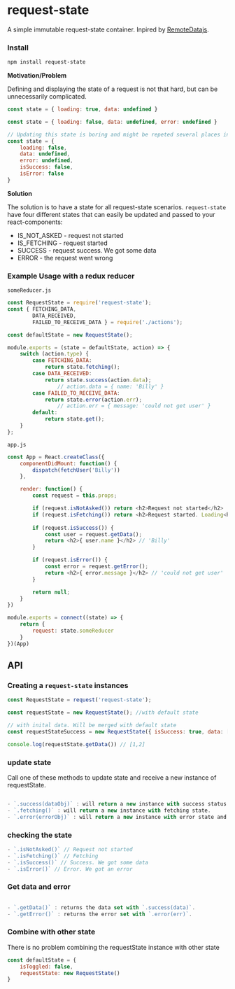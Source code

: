 request-state
===
A simple immutable request-state container. Inpired by [RemoteDatajs](https://github.com/jackfranklin/remote-data-js).

### Install
```bash
npm install request-state
```

**Motivation/Problem**

Defining and displaying the state of a request is not that hard, but can be unnecessarily complicated.

```javascript
const state = { loading: true, data: undefined }

const state = { loading: false, data: undefined, error: undefined }

// Updating this state is boring and might be repeted several places in our application
const state = { 
    loading: false, 
    data: undefined, 
    error: undefined, 
    isSuccess: false, 
    isError: false 
}

```


**Solution**

The solution is to have a state for all request-state scenarios. `request-state` have four different states that can easily be updated and passed to your react-components:

- IS_NOT_ASKED - request not started
- IS_FETCHING - request started
- SUCCESS - request success. We got some data
- ERROR - the request went wrong


### Example Usage with a redux reducer


`someReducer.js`


```javascript
const RequestState = require('request-state');
const { FETCHING_DATA, 
        DATA_RECEIVED, 
        FAILED_TO_RECEIVE_DATA } = require('./actions');

const defaultState = new RequestState();

module.exports = (state = defaultState, action) => {
    switch (action.type) {
        case FETCHING_DATA:
            return state.fetching();
        case DATA_RECEIVED:
            return state.success(action.data); 
                // action.data = { name: 'Billy' }
        case FAILED_TO_RECEIVE_DATA:
            return state.error(action.err); 
                // action.err = { message: 'could not get user' }
        default:
            return state.get();
    }
};
```

`app.js`

```javascript
const App = React.createClass({
    componentDidMount: function() {
        dispatch(fetchUser('Billy'))
    },

    render: function() {
        const request = this.props;

        if (request.isNotAsked()) return <h2>Request not started</h2>
        if (request.isFetching()) return <h2>Request started. Loading<h2>
        
        if (request.isSuccess()) {
            const user = request.getData();
            return <h2>{ user.name }</h2> // 'Billy'
        }

        if (request.isError()) {
            const error = request.getError();
            return <h2>{ error.message }</h2> // 'could not get user'
        }

        return null;
    }
})

module.exports = connect((state) => {
    return {
        request: state.someReducer
    }
})(App)

```


## API

### Creating a `request-state` instances


```js
const RequestState = request('request-state');

const requestState = new RequestState(); //with default state

// with inital data. Will be merged with default state
const requestStateSuccess = new RequestState({ isSuccess: true, data: [1,2] })

console.log(requestState.getData()) // [1,2]
```

### update state

Call one of these methods to update state and receive a new instance of requestState.

```js

- `.success(dataObj)` : will return a new instance with success status and set the data (if any)
- `.fetching()` : will return a new instance with fetching state.
- `.error(errorObj)` : will return a new instance with error state and set the error object (if any)

```

### checking the state

```js
- `.isNotAsked()` // Request not started
- `.isFetching()` // Fetching
- `.isSuccess()` // Success. We got some data
- `.isError()` // Error. We got an error

```


### Get data and error

```js

- `.getData()` : returns the data set with `.success(data)`.
- `.getError()` : returns the error set with `.error(err)`.

```

### Combine with other state
There is no problem combining the requestState instance with other state

```js
const defaultState = {
    isToggled: false,
    requestState: new RequestState()
}

```


